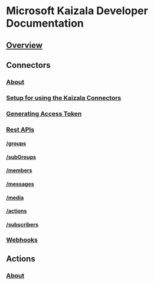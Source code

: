 # Microsoft Kaizala Developer Documentation
## [Overview](README.md)
## Connectors
### [About](connectors/README.md)
### [Setup for using the Kaizala Connectors](connectors/setup.md)
### [Generating Access Token](connectors/Tokens.md)
### [Rest APIs](connectors/API.md)
#### [/groups](connectors/groups.md)
#### [/subGroups](connectors/subGroups.md)
#### [/members](connectors/members.md)
#### [/messages](connectors/messages.md)
#### [/media](connectors/media.md)
#### [/actions](connectors/actions.md)
#### [/subscribers](connectors/subscribers.md)
### [Webhooks](connectors/webHooks.md)

## Actions
### [About](actions.md)

